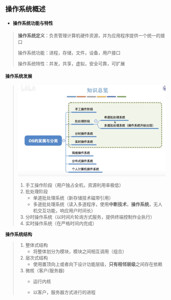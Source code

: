 ## 操作系统概述

- #### 操作系统功能与特性

>**操作系统定义**：负责管理计算机硬件资源，并为应用程序提供一个统一的接口
>
>操作系统功能：进程，存储，文件，设备，用户接口
> 
> 操作系统特性：并发，共享，虚拟，安全可靠，可扩展
#### **操作系统发展**

> ![image-20220403152315170](image-20220403152315170.png) 
>
> 1. 手工操作阶段（用户独占全机，资源利用率极低）
> 2. 批处理阶段
>    - 单道批处理系统（新存储技术磁带引用）
>    - 多道批处理系统（读入多道程序，使用**中断技术**，**操作系统**，无人机交互功能，响应用户时间长）
> 3. 分时操作系统（以时间片轮询方式服务，提供终端控制作业执行）
> 4. 实时操作系统（在严格时间内完成）

**操作系统结构**

> 1. 整体式结构
>    - 将整体划分为模块，模块之间相互调用（组合）
> 2. 层次式结构
>    - 使用置顶向上或者向下设计功能层级，**只有相邻层级**之间存在依赖
> 3. 微核（客户/服务器)
>    - 运行内核
>    
>    - 以客户，服务器方式进行的进程

